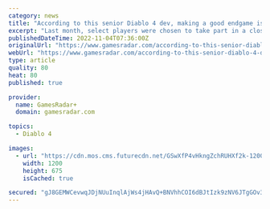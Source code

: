 ```yaml
---
category: news
title: "According to this senior Diablo 4 dev, making a good endgame is just like making soup"
excerpt: "Last month, select players were chosen to take part in a closed beta focused on Diablo 4's endgame content. In an interview with IGN (opens in new tab), Ferguson describes how the ..."
publishedDateTime: 2022-11-04T07:36:00Z
originalUrl: "https://www.gamesradar.com/according-to-this-senior-diablo-4-dev-making-a-good-endgame-is-just-like-making-soup/"
webUrl: "https://www.gamesradar.com/according-to-this-senior-diablo-4-dev-making-a-good-endgame-is-just-like-making-soup/"
type: article
quality: 80
heat: 80
published: true

provider:
  name: GamesRadar+
  domain: gamesradar.com

topics:
  - Diablo 4

images:
  - url: "https://cdn.mos.cms.futurecdn.net/GSwXfP4vHkngZchRUHXf2k-1200-80.jpg"
    width: 1200
    height: 675
    isCached: true

secured: "gJ8GEMWCevwqJDjNUuInqlAjWs4jHAvQ+BNVhhCOI6dBJtIzk9zNV6JTgGOv31piO7d+DGw8AzudXOTKSsr24Piu82zG9Nn6/XXxza30TVgjAbU7LM2tpQIPfsJ7X5Vr4jCYYx/3QT34WzoD1CfxW2Arhkr7Jo2KkSXdxPFkuw/LpSKLPeKrZxNZkY9MQsdIf61hVCqnBNLjMRNoy8Js30oF1brOZgbTIGDFpBCXjtVOCKa/BzxqdizDjwGH8wtA3Zr53gX5lDQQ5G60+8yMMdppwGTEudu/D+L9DC9MzjCOGUftph7Ws8HxsERs9N1shCUz8xpcCMN0qRdobGVyqht7lU7UNR0Y3GbYHv6miXs=;hCPwGMiPCwy7R9DgseYk+Q=="
---
```


